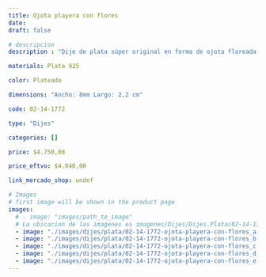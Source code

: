 ```yaml
---
title: Ojota playera con flores
date: 
draft: false

# descripcion
description : "Dije de plata súper original en forma de ojota floreada. Ideal nadadores, guardavidas o amantes de la playa, sol y relax!!!"

materials: Plata 925

color: Plateado

dimensions: "Ancho: 8mm Largo: 2,2 cm"

code: 02-14-1772

type: "Dijes"

categories: []

price: $4.750,00

price_eftvo: $4.040,00

link_mercado_shop: undef

# Images
# first image will be shown in the product page
images:
  # - image: "images/path_to_image"
  # La ubicacion de las imagenes es imagenes/Dijes/Dijes.Plata/02-14-1772-ojota-playera-con-flores
  - image: "./images/dijes/plata/02-14-1772-ojota-playera-con-flores_a.jpg"
  - image: "./images/dijes/plata/02-14-1772-ojota-playera-con-flores_b.jpg"
  - image: "./images/dijes/plata/02-14-1772-ojota-playera-con-flores_c.jpg"
  - image: "./images/dijes/plata/02-14-1772-ojota-playera-con-flores_d.jpg"
  - image: "./images/dijes/plata/02-14-1772-ojota-playera-con-flores_e.jpg"
---
```

